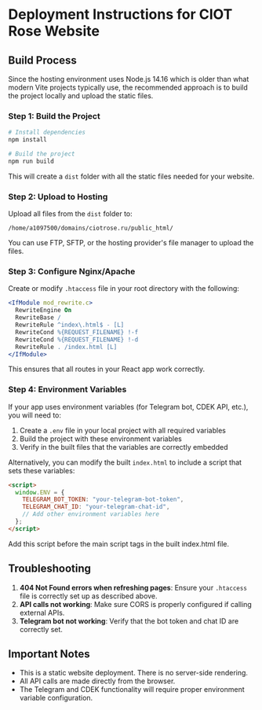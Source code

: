 
# Deployment Instructions for CIOT Rose Website

## Build Process

Since the hosting environment uses Node.js 14.16 which is older than what modern Vite projects typically use, the recommended approach is to build the project locally and upload the static files.

### Step 1: Build the Project
```bash
# Install dependencies
npm install

# Build the project
npm run build
```

This will create a `dist` folder with all the static files needed for your website.

### Step 2: Upload to Hosting

Upload all files from the `dist` folder to:
```
/home/a1097500/domains/ciotrose.ru/public_html/
```

You can use FTP, SFTP, or the hosting provider's file manager to upload the files.

### Step 3: Configure Nginx/Apache

Create or modify `.htaccess` file in your root directory with the following:

```apache
<IfModule mod_rewrite.c>
  RewriteEngine On
  RewriteBase /
  RewriteRule ^index\.html$ - [L]
  RewriteCond %{REQUEST_FILENAME} !-f
  RewriteCond %{REQUEST_FILENAME} !-d
  RewriteRule . /index.html [L]
</IfModule>
```

This ensures that all routes in your React app work correctly.

### Step 4: Environment Variables

If your app uses environment variables (for Telegram bot, CDEK API, etc.), you will need to:

1. Create a `.env` file in your local project with all required variables
2. Build the project with these environment variables
3. Verify in the built files that the variables are correctly embedded

Alternatively, you can modify the built `index.html` to include a script that sets these variables:

```html
<script>
  window.ENV = {
    TELEGRAM_BOT_TOKEN: "your-telegram-bot-token",
    TELEGRAM_CHAT_ID: "your-telegram-chat-id",
    // Add other environment variables here
  };
</script>
```

Add this script before the main script tags in the built index.html file.

## Troubleshooting

1. **404 Not Found errors when refreshing pages**: Ensure your `.htaccess` file is correctly set up as described above.
2. **API calls not working**: Make sure CORS is properly configured if calling external APIs.
3. **Telegram bot not working**: Verify that the bot token and chat ID are correctly set.

## Important Notes

- This is a static website deployment. There is no server-side rendering.
- All API calls are made directly from the browser.
- The Telegram and CDEK functionality will require proper environment variable configuration.
